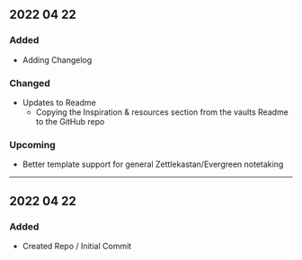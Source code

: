 ## 2022 04 22
### Added
- Adding Changelog
### Changed
- Updates to Readme
  - Copying the Inspiration & resources section from the vaults Readme to the GitHub repo
### Upcoming
- Better template support for general Zettlekastan/Evergreen notetaking

---

## 2022 04 22
### Added
- Created Repo / Initial Commit